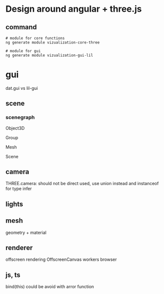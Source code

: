 # Design around angular + three.js

## command

```shell
# module for core functions
ng generate module vizualization-core-three

# module for gui
ng generate module vizualization-gui-lil

```
# gui 
dat.gui vs lil-gui

## scene

### scenegraph

Object3D

Group

Mesh

Scene

## camera
THREE.camera: should not be direct used, use union instead and instanceof for type infer

## lights

## mesh
geometry + material

## renderer

offscreen rendering
OffscreenCanvas
workers browser



## js, ts 

bind(this) could be avoid with arror function